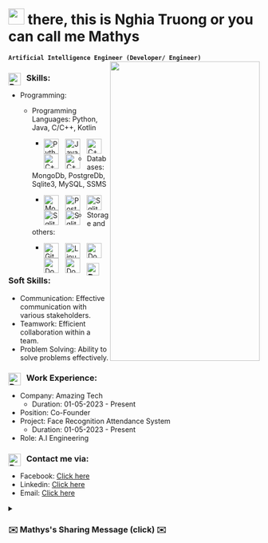 
# <img src="https://github.com/blackcater/blackcater/raw/main/images/Hi.gif" height="32" /> there, this is Nghia Truong or you can call me Mathys
**`Artificial Intelligence Engineer (Developer/ Engineer)`**
<a href="#"><img align="right" src="https://i.pinimg.com/564x/b2/bc/92/b2bc925275d2d95df797a496116770d0.jpg" width="300 " height="600" /></a>

### <img align="left" alt="Python" width="25px" style="padding-right:8px;" src="https://github.com/ttnghia962/ttnghia962/assets/91373167/2298f695-d90d-4856-8c9f-8765c2be9226" /> Skills:
- Programming:
   - Programming Languages: Python, Java, C/C++, Kotlin
      - <img align="left" alt="Python" width="30px" style="padding-right:10px;" src="https://cdn.jsdelivr.net/gh/devicons/devicon/icons/python/python-original.svg" />          <img align="left" alt="Java" width="30px" style="padding-right:10px;" src="https://cdn.jsdelivr.net/gh/devicons/devicon/icons/java/java-original.svg" />          <img align="left" alt="C++" width="30px" style="padding-right:10px;" src="https://cdn.jsdelivr.net/gh/devicons/devicon/icons/c/c-original.svg" />          <img align="left" alt="C++" width="30px" style="padding-right:10px;" src="https://cdn.jsdelivr.net/gh/devicons/devicon/icons/cplusplus/cplusplus-original.svg" />         <img align="left" alt="C++" width="30px" style="padding-right:10px;" src="https://cdn.jsdelivr.net/gh/devicons/devicon/icons/kotlin/kotlin-original.svg" /> 
          
  - Databases: MongoDb, PostgreDb, Sqlite3, MySQL, SSMS
      -  <img align="left" alt="Mongo" width="30px" style="padding-right:10px;" src="https://cdn.jsdelivr.net/gh/devicons/devicon/icons/mongodb/mongodb-original-wordmark.svg"/>      <img align="left" alt="PostgreDb" width="30px" style="padding-right:10px;" src="https://cdn.jsdelivr.net/gh/devicons/devicon/icons/postgresql/postgresql-original-wordmark.svg" />         <img align="left" alt="Sqlite3" width="30px" style="padding-right:10px;" src="https://cdn.jsdelivr.net/gh/devicons/devicon/icons/sqlite/sqlite-original-wordmark.svg" />         <img align="left" alt="Sqlite3" width="30px" style="padding-right:10px;" src="https://cdn.jsdelivr.net/gh/devicons/devicon/icons/mysql/mysql-original-wordmark.svg" />                    <img align="left" alt="Sqlite3" width="30px" style="padding-right:10px;" src="https://cdn.jsdelivr.net/gh/devicons/devicon/icons/microsoftsqlserver/microsoftsqlserver-plain-wordmark.svg" />          
   - Storage and others:
      - <img align="left" alt="Git" width="30px" style="padding-right:10px;" src="https://cdn.jsdelivr.net/gh/devicons/devicon/icons/git/git-original.svg" />       <img align="left" alt="Linux" width="30px" style="padding-right:10px;" src="https://cdn.jsdelivr.net/gh/devicons/devicon/icons/linux/linux-original.svg" />      <img align="left" alt="Docker" width="30px" style="padding-right:10px;" src="https://cdn.jsdelivr.net/gh/devicons/devicon/icons/docker/docker-original.svg" />         <img align="left" alt="Docker" width="30px" style="padding-right:10px;" src="https://cdn.jsdelivr.net/gh/devicons/devicon/icons/azure/azure-original.svg" />         <img align="left" alt="Docker" width="30px" style="padding-right:10px;" src="https://cdn.jsdelivr.net/gh/devicons/devicon/icons/googlecloud/googlecloud-original.svg" />      

### <img align="left" alt="Docker" width="25px" style="padding-right:8px;" src="https://github.com/ttnghia962/ttnghia962/assets/91373167/d38e1b36-6826-47f0-861d-45d9b05261f4" />  Soft Skills:
- Communication: Effective communication with various stakeholders.
- Teamwork: Efficient collaboration within a team.
- Problem Solving: Ability to solve problems effectively.

### <img align="left" alt="Docker" width="25px" style="padding-right:8px;" src="https://github.com/ttnghia962/ttnghia962/assets/91373167/0e57b7f8-092c-4a69-b7b9-b4898b57e4e3" /> Work Experience:
- Company: Amazing Tech
   - Duration: 01-05-2023 - Present
- Position: Co-Founder
- Project: Face Recognition Attendance System
   - Duration: 01-05-2023 - Present
- Role: A.I Engineering

### <img align="left" alt="Docker" width="25px" style="padding-right:8px;" src="https://github.com/ttnghia962/ttnghia962/assets/91373167/b0f87792-e99e-4998-b712-bdc5ee352193" /> Contact me via:
- Facebook: [Click here](https://www.facebook.com/profile.php?id=100035161478542&mibextid=ZbWKwL)
- Linkedin: [Click here](www.linkedin.com/in/nghĩa-trương-trọng-34622b213)
- Email: [Click here](ttnghia962@gmail.com)


<details>
 <summary><h3> ✉️ Mathys's Sharing Message (click) ✉️</h3></summary>
   "I started with no idea about coding or programming, and it was a real struggle. After a few months of trying and practicing, it became more manageable. Everything will be easier if you 'get the ball rolling', so have fun with your coding journey 💪🏼💪🏼💪🏼."


<a href="#"><img align="right" src="https://pin.it/51PVDEGzL" width="200 " height="200" /></a>

 




